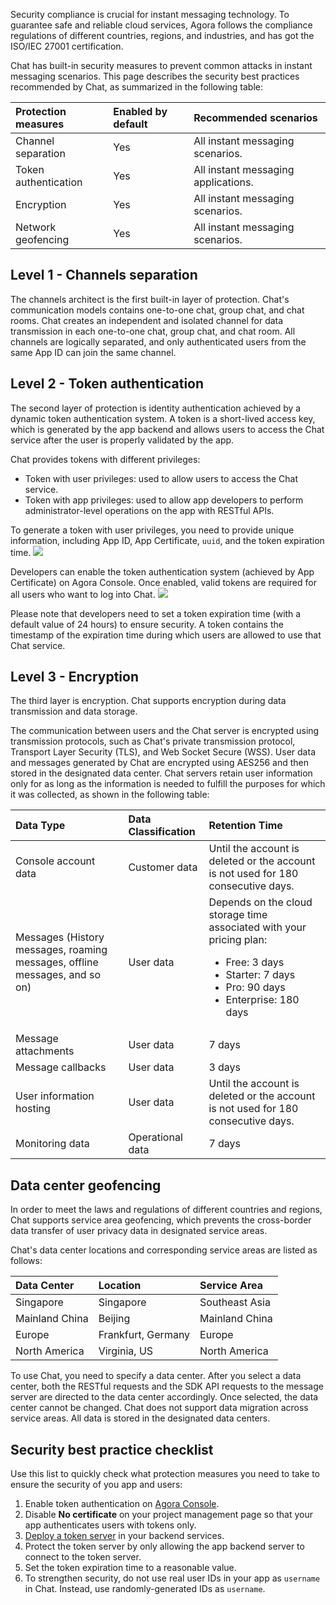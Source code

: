 Security compliance is crucial for instant messaging technology. To guarantee safe and reliable cloud services, Agora follows the compliance regulations of different countries, regions, and industries, and has got the ISO/IEC 27001 certification.

Chat has built-in security measures to prevent common attacks in instant messaging scenarios. This page describes the security best practices recommended by Chat, as summarized in the following table:

| Protection measures   | Enabled by default | Recommended scenarios               |
| :------------------- | :------- | :--------------------- |
| Channel separation | Yes  | All instant messaging scenarios.                                  |
| Token authentication | Yes  | All instant messaging applications. |
| Encryption | Yes  | All instant messaging scenarios.                                  |
| Network geofencing | Yes  | All instant messaging scenarios.                                 |

## Level 1 - Channels separation
The channels architect is the first built-in layer of protection. Chat's communication models contains one-to-one chat, group chat, and chat rooms. Chat creates an independent and isolated channel for data transmission in each one-to-one chat, group chat, and chat room. All channels are logically separated, and only authenticated users from the same App ID can join the same channel.

## Level 2 - Token authentication
The second layer of protection is identity authentication achieved by a dynamic token authentication system. A token is a short-lived access key, which is generated by the app backend and allows users to access the Chat service after the user is properly validated by the app.

Chat provides tokens with different privileges:
- Token with user privileges: used to allow users to access the Chat service.
- Token with app privileges: used to allow app developers to perform administrator-level operations on the app with RESTful APIs.

To generate a token with user privileges, you need to provide unique information, including App ID, App Certificate, `uuid`, and the token expiration time.
![](https://web-cdn.agora.io/docs-files/1665213460331)

Developers can enable the token authentication system (achieved by App Certificate) on Agora Console. Once enabled, valid tokens are required for all users who want to log into Chat.
![](https://web-cdn.agora.io/docs-files/1665213588546)

Please note that developers need to set a token expiration time (with a default value of 24 hours) to ensure security. A token contains the timestamp of the expiration time during which users are allowed to use that Chat service.                                               

## Level 3 - Encryption
The third layer is encryption. Chat supports encryption during data transmission and data storage.

The communication between users and the Chat server is encrypted using transmission protocols, such as Chat's private transmission protocol, Transport Layer Security (TLS), and Web Socket Secure (WSS). User data and messages generated by Chat are encrypted using AES256 and then stored in the designated data center. Chat servers retain user information only for as long as the information is needed to fulfill the purposes for which it was collected, as shown in the following table:

| Data Type                  | Data Classification | Retention Time                                                              |
|:-----------------------------------------|:---------|:--------------------------------------------------------------------------------------|
| Console account data | Customer data | Until the account is deleted or the account is not used for 180 consecutive days. |
| Messages (History messages, roaming messages, offline messages, and so on) | User data | Depends on the cloud storage time associated with your pricing plan:<ul><li>Free: 3 days</li><li>Starter: 7 days</li><li>Pro: 90 days</li><li>Enterprise: 180 days</li></ul> |
| Message attachments          | User data | 7 days                                                                           |
| Message callbacks               | User data | 3 days                                                                            |
| User information hosting    | User data | Until the account is deleted or the account is not used for 180 consecutive days. |
| Monitoring data                 | Operational data | 7 days                                                                                |


## Data center geofencing

In order to meet the laws and regulations of different countries and regions, Chat supports service area geofencing, which prevents the cross-border data transfer of user privacy data in designated service areas.

Chat's data center locations and corresponding service areas are listed as follows:

| Data Center    | Location           | Service Area   |
| :------------- | :----------------- | :------------- |
| Singapore      | Singapore          | Southeast Asia |
| Mainland China | Beijing            | Mainland China |
| Europe         | Frankfurt, Germany | Europe         |
| North America  | Virginia, US       | North America  |

To use Chat, you need to specify a data center. After you select a data center, both the RESTful requests and the SDK API requests to the message server are directed to the data center accordingly.
Once selected, the data center cannot be changed. Chat does not support data migration across service areas. All data is stored in the designated data centers.

## Security best practice checklist
Use this list to quickly check what protection measures you need to take to ensure the security of you app and users:

1. Enable token authentication on [Agora Console](https://console.agora.io/).
2. Disable **No certificate** on your project management page so that your app authenticates users with tokens only.
3. [Deploy a token server](https://docs.agora.io/en/agora-chat/develop/generate-user-tokens#deploy-a-token-server) in your backend services.
4. Protect the token server by only allowing the app backend server to connect to the token server.
5. Set the token expiration time to a reasonable value. 
6. To strengthen security, do not use real user IDs in your app as `username` in Chat. Instead, use randomly-generated IDs as `username`.



